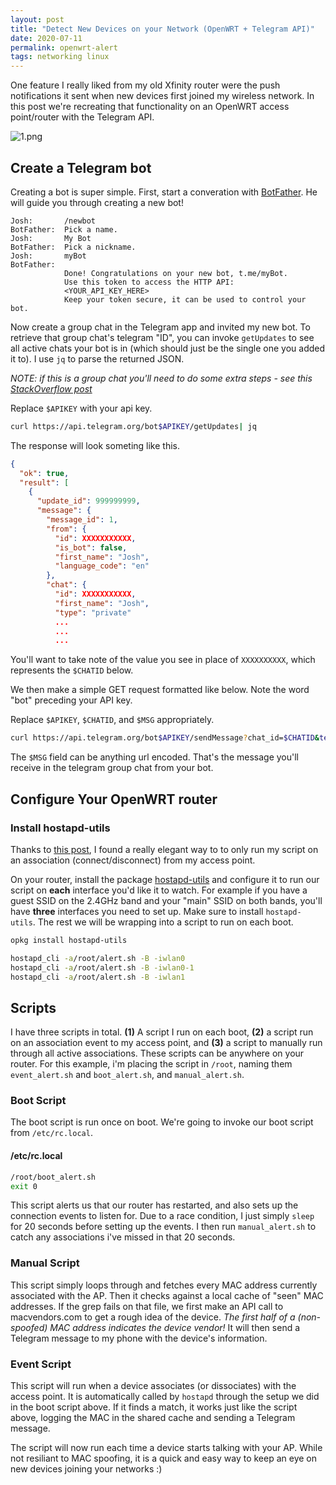 ```yaml
---
layout: post
title: "Detect New Devices on your Network (OpenWRT + Telegram API)"
date: 2020-07-11
permalink: openwrt-alert
tags: networking linux
---
```


One feature I really liked from my old Xfinity router were the push notifications it sent when new devices first joined my wireless network.  In this post we're recreating that functionality on an OpenWRT access point/router with the Telegram API.

![1.png]({{site.url}}/assets/resources-openwrt-alert/1.png)


## Create a Telegram bot

Creating a bot is super simple.  First, start a converation with [BotFather](https://t.me/BotFather).  He will guide you through creating a new bot!

```
Josh:       /newbot
BotFather:  Pick a name.
Josh:       My Bot
BotFather:  Pick a nickname.
Josh:       myBot
BotFather:  
            Done! Congratulations on your new bot, t.me/myBot.
            Use this token to access the HTTP API:
            <YOUR_API_KEY_HERE>
            Keep your token secure, it can be used to control your bot.
```

Now create a group chat in the Telegram app and invited my new bot.  To retrieve that group chat's telegram "ID", you can invoke `getUpdates` to see all active chats your bot is in (which should just be the single one you added it to).  I use `jq` to parse the returned JSON.

_NOTE: if this is a group chat you'll need to do some extra steps - see this [StackOverflow post](https://stackoverflow.com/questions/38565952/how-to-receive-messages-in-group-chats-using-telegram-bot-api)_

Replace `$APIKEY` with your api key.

```bash
curl https://api.telegram.org/bot$APIKEY/getUpdates| jq
```

The response will look someting like this.

```json
{
  "ok": true,
  "result": [
    {
      "update_id": 999999999,
      "message": {
        "message_id": 1,
        "from": {
          "id": XXXXXXXXXXX,
          "is_bot": false,
          "first_name": "Josh",
          "language_code": "en"
        },
        "chat": {
          "id": XXXXXXXXXXX,
          "first_name": "Josh",
          "type": "private"
          ...
          ...
          ...
```

You'll want to take note of the value you see in place of `XXXXXXXXXX`, which represents the `$CHATID` below.

We then make a simple GET request formatted like below.  Note the word "bot" preceding your API key.

Replace `$APIKEY`, `$CHATID`, and `$MSG` appropriately.

```bash
curl https://api.telegram.org/bot$APIKEY/sendMessage?chat_id=$CHATID&text=$MSG
```

The `$MSG` field can be anything url encoded. That's the message you'll receive in the telegram group chat from your bot.

## Configure Your OpenWRT router

### Install hostapd-utils

Thanks to [this post](https://forum.openwrt.org/t/solved-assoc-disassoc-event-trigger/3341), I found a really elegant way to to only run my script on an association (connect/disconnect) from my access point.

On your router, install the package [hostapd-utils](https://www.systutorials.com/docs/linux/man/1-hostapd_cli/) and configure it to run our script on **each** interface you'd like it to watch. For example if you have a guest SSID on the 2.4GHz band and your "main" SSID on both bands, you'll have **three** interfaces you need to set up. Make sure to install `hostapd-utils`.  The rest we will be wrapping into a script to run on each boot.

```bash
opkg install hostapd-utils

hostapd_cli -a/root/alert.sh -B -iwlan0
hostapd_cli -a/root/alert.sh -B -iwlan0-1
hostapd_cli -a/root/alert.sh -B -iwlan1
```

## Scripts

I have three scripts in total. **(1)** A script I run on each boot, **(2)** a script run on an association event to my access point, and  **(3)** a script to manually run through all active associations.  These scripts can be anywhere on your router. For this example, i'm placing the script in `/root`, naming them `event_alert.sh` and `boot_alert.sh`, and `manual_alert.sh`.

### Boot Script

The boot script is run once on boot. We're going to invoke our boot script from `/etc/rc.local`.

#### /etc/rc.local
```sh
/root/boot_alert.sh
exit 0
```

This script alerts us that our router has restarted, and also sets up the connection events to listen for. Due to a race condition, I just simply `sleep` for 20 seconds before setting up the events.  I then run `manual_alert.sh` to catch any associations i've missed in that 20 seconds.

<script src="https://gist.github.com/joshspicer/e09c3158074cdd584c79e2bb5bd4e640.js?file=boot_alert.sh"></script>

### Manual Script


This script simply loops through and fetches every MAC address currently associated with the AP. Then it checks against a local cache of "seen" MAC addresses. If the grep fails on that file, we first make an API call to macvendors.com to get a rough idea of the device. _The first half of a (non-spoofed) MAC address indicates the device vendor!_  It will then send a Telegram message to my phone with the device's information.

<script src="https://gist.github.com/joshspicer/e09c3158074cdd584c79e2bb5bd4e640.js?file=manual_alert.sh"></script>

### Event Script

This script will run when a device associates (or dissociates) with the access point.  It is automatically called by `hostapd` through the setup we did in the boot script above.  If it finds a match, it works just like the script above, logging the MAC in the shared cache and sending a Telegram message.

<script src="https://gist.github.com/joshspicer/e09c3158074cdd584c79e2bb5bd4e640.js?file=event_alert.sh"></script>


The script will now run each time a device starts talking with your AP.  While not resiliant to MAC spoofing, it is a quick and easy way to keep an eye on new devices joining your networks :) 
